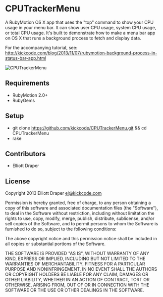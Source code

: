 # CPUTrackerMenu

A RubyMotion OS X app that uses the "top" command to show your CPU usage in your menu bar. It can show user CPU usage, system CPU usage, or total CPU usage. It's built to demonstrate how to make a menu bar app on OS X that runs a background process to fetch and display data.

For the accompanying tutorial, see: http://kickcode.com/blog/2013/11/07/rubymotion-background-process-in-status-bar-app.html

![CPUTrackerMenu](https://raw.github.com/kickcode/CPUTrackerMenu/master/cputrackermenu.gif)

## Requirements

* RubyMotion 2.0+
* RubyGems

## Setup

* git clone https://github.com/kickcode/CPUTrackerMenu.git && cd CPUTrackerMenu
* rake

## Contributors

* Elliott Draper

## License

Copyright 2013 Elliott Draper <el@kickcode.com>

Permission is hereby granted, free of charge, to any person obtaining
a copy of this software and associated documentation files (the
"Software"), to deal in the Software without restriction, including
without limitation the rights to use, copy, modify, merge, publish,
distribute, sublicense, and/or sell copies of the Software, and to
permit persons to whom the Software is furnished to do so, subject to
the following conditions:

The above copyright notice and this permission notice shall be
included in all copies or substantial portions of the Software.

THE SOFTWARE IS PROVIDED "AS IS", WITHOUT WARRANTY OF ANY KIND,
EXPRESS OR IMPLIED, INCLUDING BUT NOT LIMITED TO THE WARRANTIES OF
MERCHANTABILITY, FITNESS FOR A PARTICULAR PURPOSE AND
NONINFRINGEMENT. IN NO EVENT SHALL THE AUTHORS OR COPYRIGHT HOLDERS BE
LIABLE FOR ANY CLAIM, DAMAGES OR OTHER LIABILITY, WHETHER IN AN ACTION
OF CONTRACT, TORT OR OTHERWISE, ARISING FROM, OUT OF OR IN CONNECTION
WITH THE SOFTWARE OR THE USE OR OTHER DEALINGS IN THE SOFTWARE.
